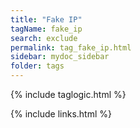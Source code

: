 ```yaml
---
title: "Fake IP"
tagName: fake_ip
search: exclude
permalink: tag_fake_ip.html
sidebar: mydoc_sidebar
folder: tags
---
```

{% include taglogic.html %}

{% include links.html %}
